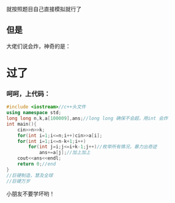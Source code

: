 就按照题目自己直接模拟就行了
## 但是
大佬们说会炸，神奇的是：
# 过了
### 呵呵，上代码：
```cpp
#include <iostream>//c++头文件
using namespace std;
long long n,k,a[100009],ans;//long long 确保不会超，用int 会炸
int main(){
    cin>>n>>k;
    for(int i=1;i<=n;i++)cin>>a[i];
    for(int i=1;i<=n-k+1;i++)
        for(int j=i;j<=i+k-1;j++)//枚举所有情况，暴力出奇迹
            ans+=a[j];//加上加上
    cout<<ans<<endl;
    return 0;//end
}
//巨硬制造，慧及全球
//巨硬万岁
```
小朋友不要学坏哟！